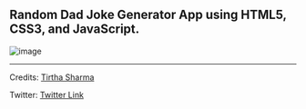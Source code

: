 ## Random Dad Joke Generator App using HTML5, CSS3, and JavaScript.

![image](https://github.com/genze121/Dad-Joke-Generator/assets/45147588/060b65cf-599f-40f4-8515-0dd3de06495e)

----

Credits: [Tirtha Sharma](https://github.com/genze121 "Tirtha Sharma")

Twitter: [Twitter Link](https://x.com/tirthagenze121 "Tirtha Sharma")

